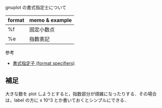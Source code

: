 gnuplot の書式指定士について

|  format  |  memo & example |
| ---- | ---- |
|  %f  |  固定小数点  |
|  %e  |  指数表記  |


参考
- [書式指定子 (format specifiers)](http://takeno.iee.niit.ac.jp/~foo/gp-jman/data/20160223/gnuplot-ja-div/node236.html)

## 補足

大きな数を plot しようとすると，指数部分が煩雑になったりする．その場合は，label の方に x 10^3 とか書いておくとシンプルにできる．